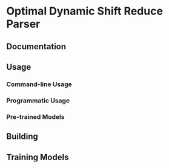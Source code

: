 # Optimal Dynamic Shift Reduce Parser
## Documentation
## Usage
### Command-line Usage
### Programmatic Usage
### Pre-trained Models
## Building
## Training Models